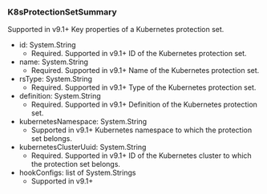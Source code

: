 ### K8sProtectionSetSummary
Supported in v9.1+
Key properties of a Kubernetes protection set.

- id: System.String
  - Required. Supported in v9.1+
ID of the Kubernetes protection set.
- name: System.String
  - Required. Supported in v9.1+
Name of the Kubernetes protection set.
- rsType: System.String
  - Required. Supported in v9.1+
Type of the Kubernetes protection set.
- definition: System.String
  - Required. Supported in v9.1+
Definition of the Kubernetes protection set.
- kubernetesNamespace: System.String
  - Supported in v9.1+
Kubernetes namespace to which the protection set belongs.
- kubernetesClusterUuid: System.String
  - Required. Supported in v9.1+
ID of the Kubernetes cluster to which the protection set belongs.
- hookConfigs: list of System.Strings
  - Supported in v9.1+
